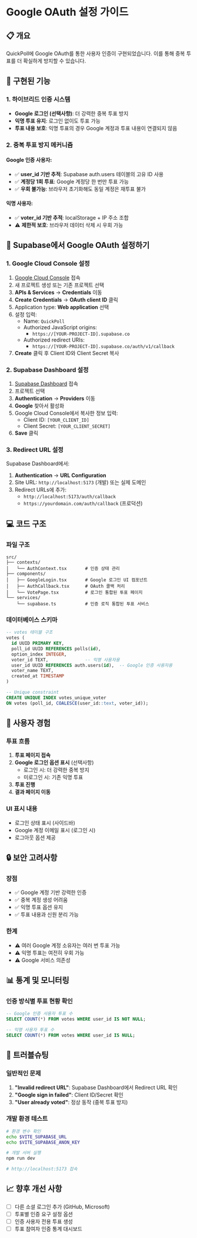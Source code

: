 # Google OAuth 설정 가이드

## 📋 개요
QuickPoll에 Google OAuth를 통한 사용자 인증이 구현되었습니다. 이를 통해 중복 투표를 더 확실하게 방지할 수 있습니다.

## 🔐 구현된 기능

### 1. 하이브리드 인증 시스템
- **Google 로그인 (선택사항)**: 더 강력한 중복 투표 방지
- **익명 투표 유지**: 로그인 없이도 투표 가능
- **투표 내용 보호**: 익명 투표의 경우 Google 계정과 투표 내용이 연결되지 않음

### 2. 중복 투표 방지 메커니즘

#### Google 인증 사용자:
- ✅ **user_id 기반 추적**: Supabase auth.users 테이블의 고유 ID 사용
- ✅ **계정당 1회 투표**: Google 계정당 한 번만 투표 가능
- ✅ **우회 불가능**: 브라우저 초기화해도 동일 계정은 재투표 불가

#### 익명 사용자:
- ✅ **voter_id 기반 추적**: localStorage + IP 주소 조합
- ⚠️ **제한적 보호**: 브라우저 데이터 삭제 시 우회 가능

## 🚀 Supabase에서 Google OAuth 설정하기

### 1. Google Cloud Console 설정

1. [Google Cloud Console](https://console.cloud.google.com/) 접속
2. 새 프로젝트 생성 또는 기존 프로젝트 선택
3. **APIs & Services** → **Credentials** 이동
4. **Create Credentials** → **OAuth client ID** 클릭
5. Application type: **Web application** 선택
6. 설정 입력:
   - Name: `QuickPoll`
   - Authorized JavaScript origins:
     - `https://[YOUR-PROJECT-ID].supabase.co`
   - Authorized redirect URIs:
     - `https://[YOUR-PROJECT-ID].supabase.co/auth/v1/callback`
7. **Create** 클릭 후 Client ID와 Client Secret 복사

### 2. Supabase Dashboard 설정

1. [Supabase Dashboard](https://app.supabase.com) 접속
2. 프로젝트 선택
3. **Authentication** → **Providers** 이동
4. **Google** 찾아서 활성화
5. Google Cloud Console에서 복사한 정보 입력:
   - Client ID: `[YOUR_CLIENT_ID]`
   - Client Secret: `[YOUR_CLIENT_SECRET]`
6. **Save** 클릭

### 3. Redirect URL 설정

Supabase Dashboard에서:
1. **Authentication** → **URL Configuration**
2. Site URL: `http://localhost:5173` (개발) 또는 실제 도메인
3. Redirect URLs에 추가:
   - `http://localhost:5173/auth/callback`
   - `https://yourdomain.com/auth/callback` (프로덕션)

## 💻 코드 구조

### 파일 구조
```
src/
├── contexts/
│   └── AuthContext.tsx       # 인증 상태 관리
├── components/
│   ├── GoogleLogin.tsx       # Google 로그인 UI 컴포넌트
│   ├── AuthCallback.tsx      # OAuth 콜백 처리
│   └── VotePage.tsx          # 로그인 통합된 투표 페이지
└── services/
    └── supabase.ts           # 인증 로직 통합된 투표 서비스
```

### 데이터베이스 스키마
```sql
-- votes 테이블 구조
votes (
  id UUID PRIMARY KEY,
  poll_id UUID REFERENCES polls(id),
  option_index INTEGER,
  voter_id TEXT,              -- 익명 사용자용
  user_id UUID REFERENCES auth.users(id),  -- Google 인증 사용자용
  voter_name TEXT,
  created_at TIMESTAMP
)

-- Unique constraint
CREATE UNIQUE INDEX votes_unique_voter
ON votes (poll_id, COALESCE(user_id::text, voter_id));
```

## 🎯 사용자 경험

### 투표 흐름
1. **투표 페이지 접속**
2. **Google 로그인 옵션 표시** (선택사항)
   - 로그인 시: 더 강력한 중복 방지
   - 미로그인 시: 기존 익명 투표
3. **투표 진행**
4. **결과 페이지 이동**

### UI 표시 내용
- 로그인 상태 표시 (사이드바)
- Google 계정 이메일 표시 (로그인 시)
- 로그아웃 옵션 제공

## 🔒 보안 고려사항

### 장점
- ✅ Google 계정 기반 강력한 인증
- ✅ 중복 계정 생성 어려움
- ✅ 익명 투표 옵션 유지
- ✅ 투표 내용과 신원 분리 가능

### 한계
- ⚠️ 여러 Google 계정 소유자는 여러 번 투표 가능
- ⚠️ 익명 투표는 여전히 우회 가능
- ⚠️ Google 서비스 의존성

## 📊 통계 및 모니터링

### 인증 방식별 투표 현황 확인
```sql
-- Google 인증 사용자 투표 수
SELECT COUNT(*) FROM votes WHERE user_id IS NOT NULL;

-- 익명 사용자 투표 수
SELECT COUNT(*) FROM votes WHERE user_id IS NULL;
```

## 🚨 트러블슈팅

### 일반적인 문제
1. **"Invalid redirect URL"**: Supabase Dashboard에서 Redirect URL 확인
2. **"Google sign in failed"**: Client ID/Secret 확인
3. **"User already voted"**: 정상 동작 (중복 투표 방지)

### 개발 환경 테스트
```bash
# 환경 변수 확인
echo $VITE_SUPABASE_URL
echo $VITE_SUPABASE_ANON_KEY

# 개발 서버 실행
npm run dev

# http://localhost:5173 접속
```

## 📈 향후 개선 사항
- [ ] 다른 소셜 로그인 추가 (GitHub, Microsoft)
- [ ] 투표별 인증 요구 설정 옵션
- [ ] 인증 사용자 전용 투표 생성
- [ ] 투표 참여자 인증 통계 대시보드